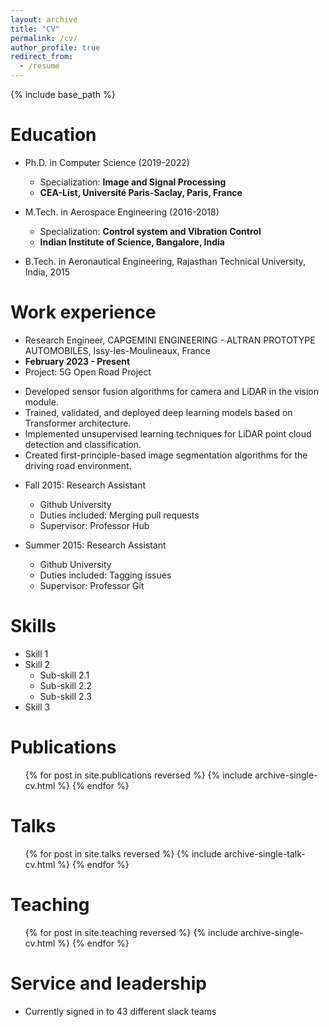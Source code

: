 ```yaml
---
layout: archive
title: "CV"
permalink: /cv/
author_profile: true
redirect_from:
  - /resume
---
```


{% include base_path %}

Education
======
* Ph.D. in Computer Science (2019-2022)
  * Specialization: **Image and Signal Processing**
  * **CEA-List, Université Paris-Saclay, Paris, France**


* M.Tech. in Aerospace Engineering (2016-2018) 
  * Specialization: **Control system and Vibration Control**
  * **Indian Institute of Science, Bangalore, India**

* B.Tech. in Aeronautical Engineering, Rajasthan Technical University, India, 2015


Work experience
======

* Research Engineer, CAPGEMINI ENGINEERING - ALTRAN PROTOTYPE AUTOMOBILES, Issy-les-Moulineaux, France
* **February 2023 - Present**
* Project: 5G Open Road Project
- Developed sensor fusion algorithms for camera and LiDAR in the vision module.
- Trained, validated, and deployed deep learning models based on Transformer architecture.
- Implemented unsupervised learning techniques for LiDAR point cloud detection and classification.
- Created first-principle-based image segmentation algorithms for the driving road environment.

* Fall 2015: Research Assistant
  * Github University
  * Duties included: Merging pull requests
  * Supervisor: Professor Hub

* Summer 2015: Research Assistant
  * Github University
  * Duties included: Tagging issues
  * Supervisor: Professor Git
  
Skills
======
* Skill 1
* Skill 2
  * Sub-skill 2.1
  * Sub-skill 2.2
  * Sub-skill 2.3
* Skill 3

Publications
======
  <ul>{% for post in site.publications reversed %}
    {% include archive-single-cv.html %}
  {% endfor %}</ul>
  
Talks
======
  <ul>{% for post in site.talks reversed %}
    {% include archive-single-talk-cv.html  %}
  {% endfor %}</ul>
  
Teaching
======
  <ul>{% for post in site.teaching reversed %}
    {% include archive-single-cv.html %}
  {% endfor %}</ul>
  
Service and leadership
======
* Currently signed in to 43 different slack teams
